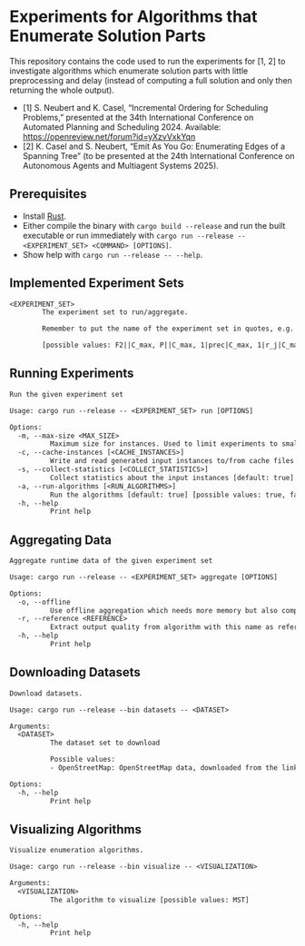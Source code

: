 # Experiments for Algorithms that Enumerate Solution Parts

This repository contains the code used to run the experiments for \[1, 2\] to investigate algorithms which enumerate solution parts with little preprocessing and delay (instead of computing a full solution and only then returning the whole output).

- \[1\] S. Neubert and K. Casel, “Incremental Ordering for Scheduling Problems,” presented at the 34th International Conference on Automated Planning and Scheduling 2024. Available: <https://openreview.net/forum?id=yXzvVxkYqn>
- \[2\] K. Casel and S. Neubert, “Emit As You Go: Enumerating Edges of a Spanning Tree” (to be presented at the 24th International Conference on Autonomous Agents and Multiagent Systems 2025).

## Prerequisites

- Install [Rust](https://www.rust-lang.org/tools/install).
- Either compile the binary with `cargo build --release` and run the built executable or run immediately with `cargo run --release -- <EXPERIMENT_SET> <COMMAND> [OPTIONS]`.
- Show help with `cargo run --release -- --help`.

## Implemented Experiment Sets

```txt
<EXPERIMENT_SET>
        The experiment set to run/aggregate.

        Remember to put the name of the experiment set in quotes, e.g. "F2||C_max"

        [possible values: F2||C_max, P||C_max, 1|prec|C_max, 1|r_j|C_max, MST, SSSD|U|OSM, SSSD|W|OSM, SSSD|U|Artificial, SSSD|W|Artificial, APSD|U|OSM, APSD|W|OSM, APSD|U|Artificial, APSD|W|Artificial, LazyArray]
```

## Running Experiments

```txt
Run the given experiment set

Usage: cargo run --release -- <EXPERIMENT_SET> run [OPTIONS]

Options:
  -m, --max-size <MAX_SIZE>
          Maximum size for instances. Used to limit experiments to small instances during test runs
  -c, --cache-instances [<CACHE_INSTANCES>]
          Write and read generated input instances to/from cache files [default: false] [possible values: true, false]
  -s, --collect-statistics [<COLLECT_STATISTICS>]
          Collect statistics about the input instances [default: true] [possible values: true, false]
  -a, --run-algorithms [<RUN_ALGORITHMS>]
          Run the algorithms [default: true] [possible values: true, false]
  -h, --help
          Print help
```

## Aggregating Data

```txt
Aggregate runtime data of the given experiment set

Usage: cargo run --release -- <EXPERIMENT_SET> aggregate [OPTIONS]

Options:
  -o, --offline
          Use offline aggregation which needs more memory but also computes median and quartiles
  -r, --reference <REFERENCE>
          Extract output quality from algorithm with this name as reference quality for approximation ratios
  -h, --help
          Print help
```

## Downloading Datasets

```txt
Download datasets.

Usage: cargo run --release --bin datasets -- <DATASET>

Arguments:
  <DATASET>
          The dataset set to download

          Possible values:
          - OpenStreetMap: OpenStreetMap data, downloaded from the links provided in /data/datasets/osm/download-links.csv

Options:
  -h, --help
          Print help
```

## Visualizing Algorithms

```txt
Visualize enumeration algorithms.

Usage: cargo run --release --bin visualize -- <VISUALIZATION>

Arguments:
  <VISUALIZATION>
          The algorithm to visualize [possible values: MST]

Options:
  -h, --help
          Print help
```
